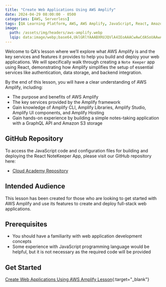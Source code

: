 ```yaml
---
title: "Create Web Applications Using AWS Amplify"
date: 2024-04-29 08:00:00 - 0500
categories: [AWS, Serverless]
tags: [QA Learning Platform, AWS, AWS Amplify, JavaScript, React, Amazon S3, Amplify CLI, Amplify Studio]
image: 
  path: /assets/img/headers/aws-amplify.webp
  lqip: data:image/webp;base64,UklGRlYAAABXRUJQVlA4IEoAAACwAwCdASoUAAwAPzmEuVOvKKWisAgB4CcJZgC7ABbAVNPFhBG/IADQWBVR9bSY6/uv1roUDE86BxJWj1jPOsuLa+NYP8q9CYjIAA==
---
```


Welcome to QA's lesson where we’ll explore what AWS Amplify is and the key services and features it provides to help you build and deploy your web applications. We will specifically walk through creating a `Note Keeper` app using React, demonstrating how Amplify simplifies the setup of essential services like authentication, data storage, and backend integration. 

By the end of this lesson, you will have a clear understanding of AWS Amplify, including:
- The purpose and benefits of AWS Amplify
- The key services provided by the Amplify framework
- Gain knowledge of Amplify CLI, Amplify Libraries, Amplify Studio, Amplify UI components, and Amplify Hosting
- Gain hands-on experience by building a simple notes-taking application with a GraphQL API and Amazon S3 storage

## GitHub Repository
To access the JavaScript code and configuration files for building and deploying the React NoteKeeper App, please visit our GitHub repository here:
- <a href="https://github.com/cloudacademy/create-web-applications-using-aws-amplify" target="_blank">Cloud Academy Repository</a>

## Intended Audience
This lesson has been created for those who are looking to get started with AWS Amplify and use its features to create and deploy full-stack web applications.

## Prerequisites
- You should have a familiarity with web application development concepts
- Some experience with JavaScript programming language would be helpful, but it is not necessary as the required code will be provided

## Get Started
[Create Web Applications Using AWS Amplify Lesson](https://cloudacademy.com/course/create-web-applications-using-aws-amplify-1/introduction-15042024201555/){:target="_blank"}